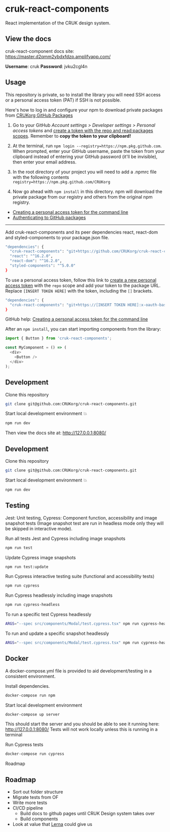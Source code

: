 # cruk-react-components

React implementation of the CRUK design system.

## View the docs

cruk-react-component docs site: https://master.d2qmm2ybdxfdzp.amplifyapp.com/

**Username**: cruk **Password**: jvku2cgl4n

## Usage

This repository is private, so to install the library you will need SSH access or a personal access token (PAT) if SSH is not possible.

Here's how to log in and configure your npm to download private packages from [CRUKorg GitHub Packages](https://github.com/orgs/CRUKorg/packages)

1. Go to your GitHub _Account settings > Developer settings > Personal access tokens_ and [create a token with the repo and read:packages scopes](https://github.com/settings/tokens/new?scopes=repo,read:packages&description=npm). Remember to **copy the token to your clipboard!**

2. At the terminal, run `npm login --registry=https://npm.pkg.github.com`. When prompted, enter your GitHub username, paste the token from your clipboard instead of entering your GitHub password (it'll be invisible), then enter your email address.

3. In the root directory of your project you will need to add a .npmrc file with the following contents
   `registry=https://npm.pkg.github.com/CRUKorg`

4. Now go ahead with `npm install` in this directory. npm will download the private package from our registry and others from the original npm registry.

- [Creating a personal access token for the command line](https://help.github.com/en/github/authenticating-to-github/creating-a-personal-access-token-for-the-command-line)
- [Authenticating to GitHub packages](https://help.github.com/en/packages/using-github-packages-with-your-projects-ecosystem/configuring-npm-for-use-with-github-packages#authenticating-to-github-packages)

---

Add cruk-react-components and its peer dependencies react, react-dom and styled-components to your package.json file.

```sh
"dependencies": {
  "cruk-react-components": "git+https://github.com/CRUKorg/cruk-react-components.git",
  "react": "^16.2.0",
  "react-dom": "^16.2.0",
  "styled-components": "^5.0.0"
}
```

To use a personal access token, follow this link to [create a new personal access token](https://github.com/settings/tokens/new?scopes=repo&description=cruk-react-components) with the `repo` scope and add your token to the package URL. Replace `[INSERT TOKEN HERE]` with the token, including the `[]` brackets.

```sh
"dependencies": {
  "cruk-react-components": "git+https://[INSERT TOKEN HERE]:x-oauth-basic@github.com/CRUKorg/cruk-react-components.git"
}
```

GitHub help: [Creating a personal access token for the command line](https://help.github.com/en/github/authenticating-to-github/creating-a-personal-access-token-for-the-command-line)

After an `npm install`, you can start importing components from the library:

```js
import { Button } from 'cruk-react-components';

const MyComponent = () => (
  <div>
    <Button />
  </div>
);
```

## Development

Clone this repository

```sh
git clone git@github.com:CRUKorg/cruk-react-components.git
```

Start local development environment 💥

```sh
npm run dev
```

Then view the docs site at: http://127.0.0.1:8080/

## Development

Clone this repository

```sh
git clone git@github.com:CRUKorg/cruk-react-components.git
```

Start local development environment 💥

```sh
npm run dev
```

## Testing

Jest: Unit testing,
Cypress: Component function, accessibility and image snapshot tests (Image snapshot test are run in headless mode only they will be skipped in interactive mode).

Run all tests Jest and Cypress including image snapshots

```sh
npm run test
```

Update Cypress image snapshots

```sh
npm run test:update
```

Run Cypress interactive testing suite (functional and accessibility tests)

```sh
npm run cypress
```

Run Cypress headlessly including image snapshots

```sh
npm run cypress-headless
```

To run a specific test Cypress headlessly

```sh
ARGS="--spec src/components/Modal/test.cypress.tsx" npm run cypress-headless
```

To run and update a specific snapshot headlessly

```sh
ARGS="--spec src/components/Modal/test.cypress.tsx" npm run cypress-headless:update
```

## Docker

A docker-compose.yml file is provided to aid development/testing in a consistent environment.

Install dependencies.

```bash
docker-compose run npm
```

Start local development environment

```bash
docker-compose up server
```

This should start the server and you should be able to see it running here: http://127.0.0.1:8080/
Tests will not work locally unless this is running in a terminal

Run Cypress tests

```bash
docker-compose run cypress
```

Roadmap

## Roadmap

- Sort out folder structure
- Migrate tests from OF
- Write more tests
- CI/CD pipeline
  - Build docs to github pages until CRUK Design system takes over
  - Build components
- Look at value that [Lerna](https://lerna.js.org/) could give us
